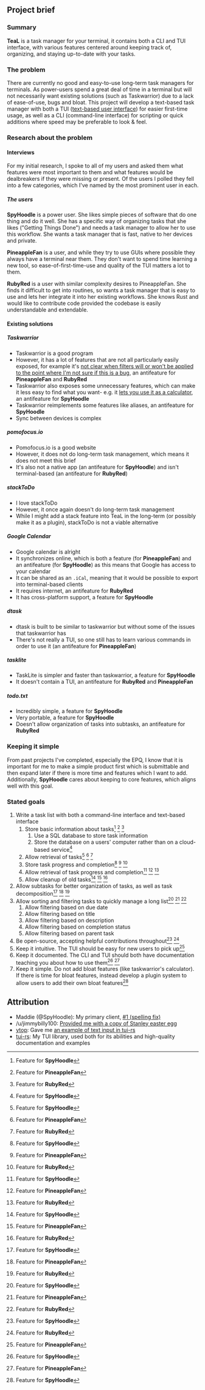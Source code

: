 ## Project brief

### Summary

**TeaL** is a task manager for your terminal, it contains both a CLI and TUI
interface, with various features centered around keeping track of, organizing,
and staying up-to-date with your tasks.

### The problem

<!-- spell-checker:words Taskwarrior -->

There are currently no good and easy-to-use long-term task managers for
terminals. As power-users spend a great deal of time in a terminal but will not
necessarily want existing solutions (such as Taskwarrior) due to a lack of
ease-of-use, bugs and bloat. This project will develop a text-based task manager
with both a TUI ([text-based user
interface](https://en.wikipedia.org/wiki/Text-based_user_interface)) for easier
first-time usage, as well as a CLI (command-line interface) for scripting or
quick additions where speed may be preferable to look & feel.

### Research about the problem

#### Interviews

<!-- spell-checker:words dealbreakers -->

For my initial research, I spoke to all of my users and asked them what features
were most important to them and what features would be dealbreakers if they were
missing or present. Of the users I polled they fell into a few categories, which
I've named by the most prominent user in each.

##### The users

<!-- spell-checker:words dogfooding -->

**SpyHoodle** is a power user. She likes simple pieces of software that do one
thing and do it well. She has a specific way of organizing tasks that she likes
("Getting Things Done") and needs a task manager to allow her to use this
workflow. She wants a task manager that is fast, native to her devices and
private.

**PineappleFan** is a user, and while they try to use GUIs where possible they
always have a terminal near them. They don't want to spend time learning a new
tool, so ease-of-first-time-use and quality of the TUI matters a lot to them.

**RubyRed** is a user with similar complexity desires to PineappleFan. She finds
it difficult to get into routines, so wants a task manager that is easy to use
and lets her integrate it into her existing workflows. She knows Rust and would
like to contribute code provided the codebase is easily understandable and
extendable.

#### Existing solutions

##### Taskwarrior

<!-- spell-checker:words antifeature -->

- Taskwarrior is a good program
- However, it has a lot of features that are not all particularly easily
  exposed, for example it's [not clear when filters will or won't be applied to
  the point where I'm not sure if this is a
  bug](https://github.com/GothenburgBitFactory/taskwarrior/issues/2917), an
  antifeature for **PineappleFan** and **RubyRed**
- Taskwarrior also exposes some unnecessary features, which can make it less
  easy to find what you want- e.g. it [lets you use it as a
  calculator](https://taskwarrior.org/docs/commands/calc/), an antifeature for
  **SpyHoodle**
- Taskwarrior reimplements some features like aliases, an antifeature for
  **SpyHoodle**
- Sync between devices is complex

##### pomofocus.io

- Pomofocus.io is a good website
- However, it does not do long-term task management, which means it does not
  meet this brief
- It's also not a native app (an antifeature for **SpyHoodle**) and isn't
  terminal-based (an antifeature for **RubyRed**)

##### stackToDo

- I love stackToDo
- However, it once again doesn't do long-term task management
- While I might add a stack feature into TeaL in the long-term (or possibly make
  it as a plugin), stackToDo is not a viable alternative

##### Google Calendar

- Google calendar is alright
- It synchronizes online, which is both a feature (for **PineappleFan**) and an
  antifeature (for **SpyHoodle**) as this means that Google has access to your
  calendar
- It can be shared as an `.iCal`, meaning that it would be possible to export
  into terminal-based clients
- It requires internet, an antifeature for **RubyRed**
- It has cross-platform support, a feature for **SpyHoodle**

##### dtask

- dtask is built to be similar to taskwarrior but without some of the issues
  that taskwarrior has
- There's not really a TUI, so one still has to learn various commands in order
  to use it (an antifeature for **PineappleFan**)

##### tasklite

- TaskLite is simpler and faster than taskwarrior, a feature for **SpyHoodle**
- It doesn't contain a TUI, an antifeature for **RubyRed** and
  **PineappleFan**

##### todo.txt

- Incredibly simple, a feature for **SpyHoodle**
- Very portable, a feature for **SpyHoodle**
- Doesn't allow organization of tasks into subtasks, an antifeature for
  **RubyRed**

### Keeping it simple

From past projects I've completed, especially the EPQ, I know that it is
important for me to make a simple product first which is submittable and then
expand later if there is more time and features which I want to add.
Additionally, **SpyHoodle** cares about keeping to core features, which aligns
well with this goal.

### Stated goals

<!-- spell-checker:words Taskwarrior's -->

1. Write a task list with both a command-line interface and text-based interface
   1. Store basic information about tasks[^1] [^2] [^3]
      1. Use a SQL database to store task information
      2. Store the database on a users' computer rather than on a cloud-based
         service[^1]
   2. Allow retrieval of tasks[^1] [^2] [^3]
   3. Store task progress and completion[^1] [^2] [^3]
   4. Allow retrieval of task progress and completion[^1] [^2] [^3]
   5. Allow cleanup of old tasks[^1] [^2] [^3]
2. Allow subtasks for better organization of tasks, as well as task
   decomposition[^1] [^2] [^3]
3. Allow sorting and filtering tasks to quickly manage a long list[^1] [^2] [^3]
   1. Allow filtering based on due date
   2. Allow filtering based on title
   3. Allow filtering based on description
   4. Allow filtering based on completion status
   5. Allow filtering based on parent task
4. Be open-source, accepting helpful contributions throughout[^1] [^3]
5. Keep it intuitive. The TUI should be easy for new users to pick up[^2]
6. Keep it documented. The CLI and TUI should both have documentation teaching
   you about how to use them[^1] [^2]
7. Keep it simple. Do not add bloat features (like taskwarrior's calculator). If
   there is time for bloat features, instead develop a plugin system to allow
   users to add their own bloat features[^1]

[^1]: Feature for **SpyHoodle**
[^2]: Feature for **PineappleFan**
[^3]: Feature for **RubyRed**

## Attribution

<!-- spell-checker:words Maddie,SpyHoodle,jimmybilly -->

- Maddie (@SpyHoodle): My primary client, [#1 (spelling
  fix)](https://github.com/Minion3665/TeaL/pull/1)
- /u/jimmybilly100: [Provided me with a copy of Stanley easter
  egg](https://www.reddit.com/r/ProgrammerHumor/comments/xkfv92/comment/ipdta72/)
- [ytop](https://github.com/cjbassi/ytop): Gave me [an example of text input in
  tui-rs](https://github.com/cjbassi/ytop/blob/master/src/main.rs#L186)
- [tui-rs](https://github.com/fdehau/tui-rs): My TUI library, used both for its
  abilities and high-quality documentation and examples
